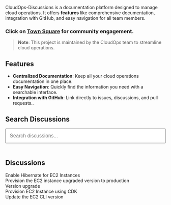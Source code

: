 <link rel="stylesheet" href="{{ site.baseurl }}/assets/css/style.css">

CloudOps-Discussions is a documentation platform designed to manage cloud operations. It offers **features** like comprehensive documentation, integration with GitHub, and easy navigation for all team members.

### Click on [Town Square](https://github.com/vchinnap/CloudOps-Discussions/discussions/categories/town-square) for community engagement.

> **Note**: This project is maintained by the CloudOps team to streamline cloud operations.

## Features
- **Centralized Documentation**: Keep all your cloud operations documentation in one place.
- **Easy Navigation**: Quickly find the information you need with a searchable interface.
- **Integration with GitHub**: Link directly to issues, discussions, and pull requests..

## Search Discussions

<input type="text" id="searchInput" onkeyup="searchDiscussions()" placeholder="Search discussions..." style="width: 100%; padding: 12px; font-size: 16px; margin-bottom: 20px;"/>

## Discussions

<div id="discussions">
    <div class="discussion-item">Enable Hibernate for EC2 Instances</div>
    <div class="discussion-item">Provision the EC2 instance upgraded version to production</div>
    <div class="discussion-item">Version upgrade</div>
    <div class="discussion-item">Provision EC2 Instance using CDK</div>
    <div class="discussion-item">Update the EC2 CLI version</div>
</div>

<script>
    function searchDiscussions() {
        var input, filter, items, item, i, txtValue;
        input = document.getElementById('searchInput');
        filter = input.value.toLowerCase();
        items = document.getElementsByClassName('discussion-item');

        for (i = 0; i < items.length; i++) {
            item = items[i];
            txtValue = item.textContent || item.innerText;
            if (txtValue.toLowerCase().indexOf(filter) > -1) {
                item.style.display = "";
            } else {
                item.style.display = "none";
            }
        }
    }
</script>
